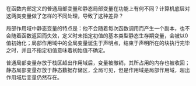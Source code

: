 在函数内部定义的普通局部变量和静态局部变量在功能上有何不同？计算机底层对这两类变量做了怎样的不同处理，导致了这种差异？

局部作用域中静态变量的特点是：他不会随着每次函数调用而产生一个副本，也不会随着函数返回而失效，定义时未指定初值的基本类型静态生存期变量，会被以0值初始化；局部作用域中的全局变量诞生于声明点，结束于声明所在的块执行完毕之时，并且不指定初值意味着初始值不确定。

普通局部变量存放于栈区超出作用域后，变量被撤销，其所占用的内存也被收回；静态局部变量存放于静态数据存储区，全局可见，但是作用域是局部作用域，超出作用域后变量仍然存在。
